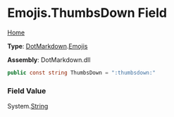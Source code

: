# Emojis\.ThumbsDown Field

[Home](../../../README.md)

**Type**: [DotMarkdown](../../README.md)\.[Emojis](../README.md)

**Assembly**: DotMarkdown\.dll

```csharp
public const string ThumbsDown = ":thumbsdown:"
```

### Field Value

System\.[String](https://docs.microsoft.com/en-us/dotnet/api/system.string)
